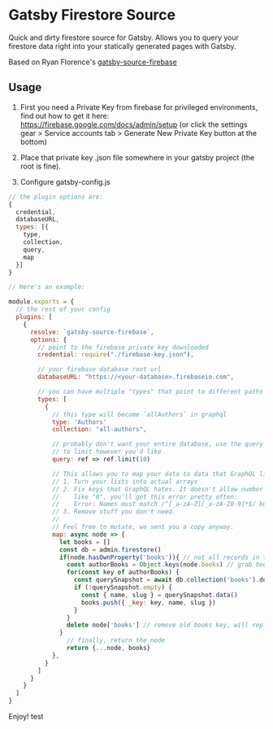 # Gatsby Firestore Source

Quick and dirty firestore source for Gatsby. Allows you to query your firestore data right into your statically generated pages with Gatsby.

Based on Ryan Florence's [gatsby-source-firebase](https://github.com/ReactTraining/gatsby-source-firebase)


## Usage

1. First you need a Private Key from firebase for privileged environments, find out how to get it here: https://firebase.google.com/docs/admin/setup (or click the settings gear > Service accounts tab > Generate New Private Key button at the bottom)

2. Place that private key .json file somewhere in your gatsby project (the root is fine).

3. Configure gatsby-config.js


```js
// the plugin options are:
{
  credential,
  databaseURL,
  types: [{
    type,
    collection,
    query,
    map
  }]
}

// Here's an example:

module.exports = {
  // the rest of your config
  plugins: [
    {
      resolve: `gatsby-source-firebase`,
      options: {
        // point to the firebase private key downloaded
        credential: require("./firebase-key.json"),

        // your firebase database root url
        databaseURL: "https://<your-database>.firebaseio.com",

        // you can have multiple "types" that point to different paths
        types: [
          {
            // this type will become `allAuthors` in graphql
            type: 'Authors'
            collection: "all-authors",

            // probably don't want your entire database, use the query option
            // to limit however you'd like
            query: ref => ref.limit(10)

            // This allows you to map your data to data that GraphQL likes:
            // 1. Turn your lists into actual arrays
            // 2. Fix keys that GraphQL hates. It doesn't allow number keys
            //    like "0", you'll get this error pretty often:
            //    Error: Names must match /^[_a-zA-Z][_a-zA-Z0-9]*$/ but "0" does not
            // 3. Remove stuff you don't need.
            //
            // Feel free to mutate, we sent you a copy anyway.
            map: async node => {
              let books = []
              const db = admin.firestore()
              if(node.hasOwnProperty('books')){ // not all records in the database have a list of books
                const authorBooks = Object.keys(node.books) // grab book IDs from firsestore list see https://firebase.google.com/docs/firestore/solutions/arrays?authuser=0
                for(const key of authorBooks) {
                  const querySnapshot = await db.collection('books').doc(key).get() // query firestore 
                  if (!querySnapshot.empty) {
                    const { name, slug } = querySnapshot.data()
                    books.push({ _key: key, name, slug })
                  }
                }
                delete node['books'] // remove old books key, will replace with format better for gatsby graphql
              }
                // finally, return the node
                return {...node, books}
            },
          }
        ]
      }
    }
  ]
}
```

Enjoy!
test
